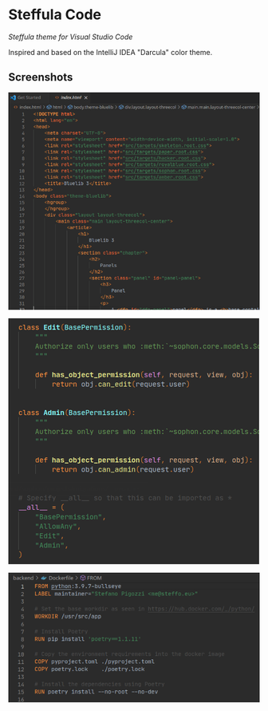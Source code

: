 # Steffula Code

_Steffula theme for Visual Studio Code_

Inspired and based on the IntelliJ IDEA "Darcula" color theme.

## Screenshots

![Screenshot 1](screenshots/screenshot-1.png)

![Screenshot 2](screenshots/screenshot-2.png)

![Screenshot 3](screenshots/screenshot-3.png)
